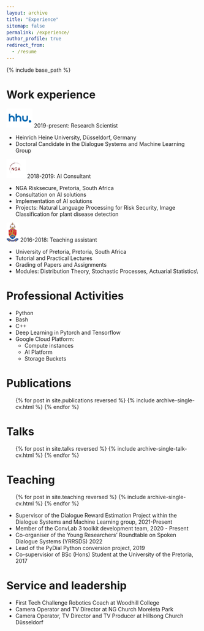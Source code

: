 ```yaml
---
layout: archive
title: "Experience"
sitemap: false
permalink: /experience/
author_profile: true
redirect_from:
  - /resume
---
```


{% include base_path %}

Work experience
======

<img src="/images/hhu.png" alt="alt text" height="50" >  2019-present: Research Scientist
  * Heinrich Heine University, Düsseldorf, Germany
  * Doctoral Candidate in the Dialogue Systems and Machine Learning Group

<img src="/images/nga.png" alt="alt text" height="50" >  2018-2019: AI Consultant
  * NGA Risksecure, Pretoria, South Africa
  * Consultation on AI solutions
  * Implementation of AI solutions
  * Projects: Natural Language Processing for Risk Security, Image Classification for plant disease detection

<img src="/images/up.png" alt="alt text" height="50" >  2016-2018: Teaching assistant
  * University of Pretoria, Pretoria, South Africa
  * Tutorial and Practical Lectures
  * Grading of Papers and Assignments
  * Modules: Distribution Theory, Stochastic Processes, Actuarial Statistics\

Professional Activities
======
* Python
* Bash
* C++
* Deep Learning in Pytorch and Tensorflow
* Google Cloud Platform:
  * Compute instances
  * AI Platform
  * Storage Buckets

Publications
======
  <ul>{% for post in site.publications reversed %}
    {% include archive-single-cv.html %}
  {% endfor %}</ul>
  
Talks
======
  <ul>{% for post in site.talks reversed %}
    {% include archive-single-talk-cv.html  %}
  {% endfor %}</ul>
  
Teaching
======
  <ul>{% for post in site.teaching reversed %}
    {% include archive-single-cv.html %}
  {% endfor %}</ul>
  
* Supervisor of the Dialogue Reward Estimation Project within the Dialogue Systems and Machine Learning group, 2021-Present
* Member of the ConvLab 3 toolkit development team, 2020 - Present
* Co-organiser of the Young Researchers’ Roundtable on Spoken Dialogue Systems (YRRSDS) 2022
* Lead of the PyDial Python conversion project, 2019
* Co-supervisior of BSc (Hons) Student at the University of the Pretoria, 2017

Service and leadership
======
* First Tech Challenge Robotics Coach at Woodhill College
* Camera Operator and TV Director at NG Church Moreleta Park
* Camera Operator, TV Director and TV Producer at Hillsong Church Düsseldorf
